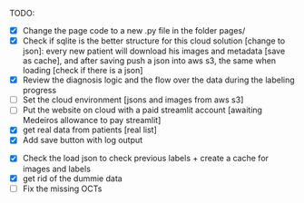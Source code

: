 TODO:

* [X] Change the page code to a new .py file in the folder pages/
* [X] Check if sqlite is the better structure for this cloud solution [change to json]: every new patient will download his images and metadata [save as cache], and after saving push a json into aws s3, the same when loading [check if there is a json]
* [X] Review the diagnosis logic and the flow over the data during the labeling progress
* [ ] Set the cloud environment [jsons and images from aws s3]
* [ ] Put the website on cloud with a paid streamlit account [awaiting Medeiros allowance to pay streamlit]
* [X] get real data from patients [real list]
* [X] Add save button with log output

- [X] Check the load json to check previous labels + create a cache for images and labels
- [X] get rid of the dummie data
- [ ] Fix the missing OCTs
